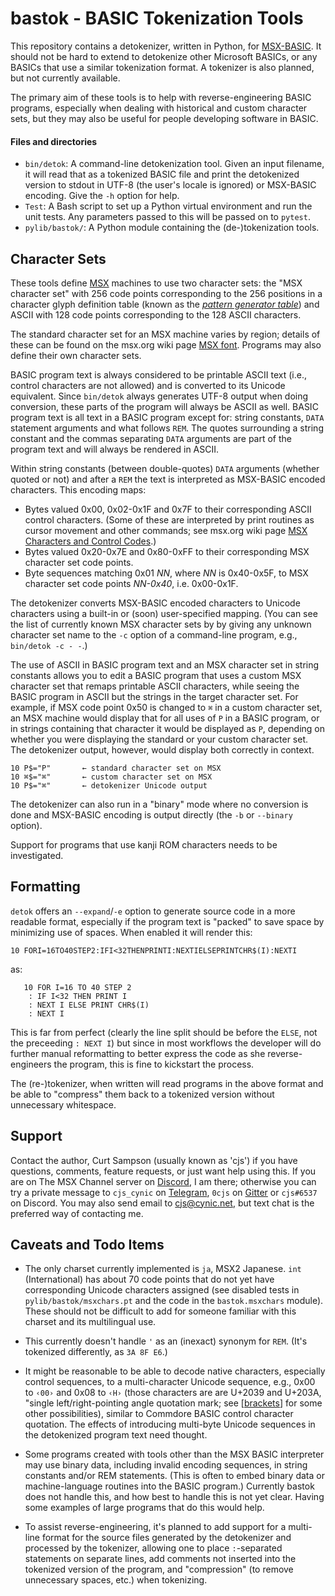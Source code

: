 bastok - BASIC Tokenization Tools
=================================

This repository contains a detokenizer, written in Python, for [MSX-BASIC].
It should not be hard to extend to detokenize other Microsoft BASICs, or any
BASICs that use a similar tokenization format. A tokenizer is also planned,
but not currently available.

The primary aim of these tools is to help with reverse-engineering BASIC
programs, especially when dealing with historical and custom character
sets, but they may also be useful for people developing software in BASIC.

#### Files and directories

- `bin/detok`: A command-line detokenization tool. Given an input filename,
  it will read that as a tokenized BASIC file and print the detokenized
  version to stdout in UTF-8 (the user's locale is ignored) or MSX-BASIC
  encoding. Give the `-h` option for help.
- `Test`: A Bash script to set up a Python virtual environment and run the
  unit tests. Any parameters passed to this will be passed on to `pytest`.
- `pylib/bastok/`: A Python module containing the (de-)tokenization tools.


Character Sets
--------------

These tools define [MSX] machines to use two character sets: the "MSX
character set" with 256 code points corresponding to the 256 positions in a
character glyph definition table (known as the [_pattern generator
table_][2t pgtab]) and ASCII with 128 code points corresponding to the
128 ASCII characters.

The standard character set for an MSX machine varies by region; details of
these can be found on the msx.org wiki page [MSX font][font]. Programs may
also define their own character sets.

BASIC program text is always considered to be printable ASCII text (i.e.,
control characters are not allowed) and is converted to its Unicode
equivalent. Since `bin/detok` always generates UTF-8 output when doing
conversion, these parts of the program will always be ASCII as well. BASIC
program text is all text in a BASIC program except for: string constants,
`DATA` statement arguments and what follows `REM`. The quotes surrounding a
string constant and the commas separating `DATA` arguments are part of the
program text and will always be rendered in ASCII.

Within string constants (between double-quotes) `DATA` arguments (whether
quoted or not) and after a `REM` the text is interpreted as MSX-BASIC
encoded characters. This encoding maps:
- Bytes valued 0x00, 0x02-0x1F and 0x7F to their corresponding ASCII
  control characters. (Some of these are interpreted by print routines as
  cursor movement and other commands; see msx.org wiki page [MSX Characters
  and Control Codes][codes].)
- Bytes valued 0x20-0x7E and 0x80-0xFF to their corresponding MSX character
  set code points.
- Byte sequences matching 0x01 _NN_, where _NN_ is 0x40-0x5F, to MSX
  character set code points _NN-0x40_, i.e. 0x00-0x1F.

The detokenizer converts MSX-BASIC encoded characters to Unicode characters
using a built-in or (soon) user-specified mapping. (You can see the list of
currently known MSX character sets by by giving any unknown character set
name to the `-c` option of a command-line program, e.g., `bin/detok -c - -`.)

The use of ASCII in BASIC program text and an MSX character set in string
constants allows you to edit a BASIC program that uses a custom MSX
character set that remaps printable ASCII characters, while seeing the
BASIC program in ASCII but the strings in the target character set. For
example, if MSX code point 0x50 is changed to `⌘` in a custom character
set, an MSX machine would display that for all uses of `P` in a BASIC
program, or in strings containing that character it would be displayed as
`P`, depending on whether you were displaying the standard or your custom
character set. The detokenizer output, however, would display both
correctly in context.

    10 P$="P"       ← standard character set on MSX
    10 ⌘$="⌘"       ← custom character set on MSX
    10 P$="⌘"       ← detokenizer Unicode output

The detokenizer can also run in a "binary" mode where no conversion is done
and MSX-BASIC encoding is output directly (the `-b` or `--binary` option).

Support for programs that use kanji ROM characters needs to be investigated.


Formatting
----------

`detok` offers an `--expand`/`-e` option to generate source code in a more
readable format, especially if the program text is "packed" to save space
by minimizing use of spaces. When enabled it will render this:

    10 FORI=16TO40STEP2:IFI<32THENPRINTI:NEXTIELSEPRINTCHR$(I):NEXTI

as:

       10 FOR I=16 TO 40 STEP 2
        : IF I<32 THEN PRINT I
        : NEXT I ELSE PRINT CHR$(I)
        : NEXT I

This is far from perfect (clearly the line split should be before the
`ELSE`, not the preceeding `: NEXT I`) but since in most workflows the
developer will do further manual reformatting to better express the code as
she reverse-engineers the program, this is fine to kickstart the process.

The (re-)tokenizer, when written will read programs in the above format and
be able to "compress" them back to a tokenized version without unnecessary
whitespace.


Support
-------

Contact the author, Curt Sampson (usually known as 'cjs') if you have
questions, comments, feature requests, or just want help using this. If you
are on The MSX Channel server on [Discord], I am there; otherwise you can
try a private message to `cjs_cynic` on [Telegram], `0cjs` on [Gitter] or
`cjs#6537` on Discord. You may also send email to <cjs@cynic.net>, but text
chat is the preferred way of contacting me.


Caveats and Todo Items
----------------------

* The only charset currently implemented is `ja`, MSX2 Japanese. `int`
  (International) has about 70 code points that do not yet have
  corresponding Unicode characters assigned (see disabled tests in
  `pylib/bastok/msxchars.pt` and the code in the `bastok.msxchars` module).
  These should not be difficult to add for someone familiar with this
  charset and its multilingual use.

* This currently doesn't handle `'` as an (inexact) synonym for `REM`.
  (It's tokenized differently, as `3A 8F E6`.)

* It might be reasonable to be able to decode native characters, especially
  control sequences, to a multi-character Unicode sequence, e.g., 0x00 to
  `‹00›` and 0x08 to `‹H›` (those characters are are U+2039 and U+203A,
  "single left/right-pointing angle quotation mark; see [[brackets]] for
  some other possibilities), similar to Commdore BASIC control character
  quotation. The effects of introducing multi-byte Unicode sequences in the
  detokenized program text need thought.

* Some programs created with tools other than the MSX BASIC interpreter may
  use binary data, including invalid encoding sequences, in string
  constants and/or REM statements. (This is often to embed binary data or
  machine-language routines into the BASIC program.) Currently bastok does
  not handle this, and how best to handle this is not yet clear. Having
  some examples of large programs that do this would help.

* To assist reverse-engineering, it's planned to add support for a
  multi-line format for the source files generated by the detokenizer and
  processed by the tokenizer, allowing one to place `:`-separated
  statements on separate lines, add comments not inserted into the
  tokenized version of the program, and "compression" (to remove
  unnecessary spaces, etc.) when tokenizing.



<!-------------------------------------------------------------------->
[2t pgtab]: https://github.com/Konamiman/MSX2-Technical-Handbook/blob/master/md/Chapter4a.md#pattern-generator-table
[codes]: https://www.msx.org/wiki/MSX_Characters_and_Control_Codes
[font]: https://www.msx.org/wiki/MSX_font
[msx-basic]: https://en.wikipedia.org/wiki/MSX_BASIC
[msx]: https://en.wikipedia.org/wiki/MSX

[discord]: https://discord.com
[gitter]: https://gitter.im
[telegram]: https://telegram.org

[brackets]: https://en.wikipedia.org/wiki/Bracket#Encoding_in_digital_media
